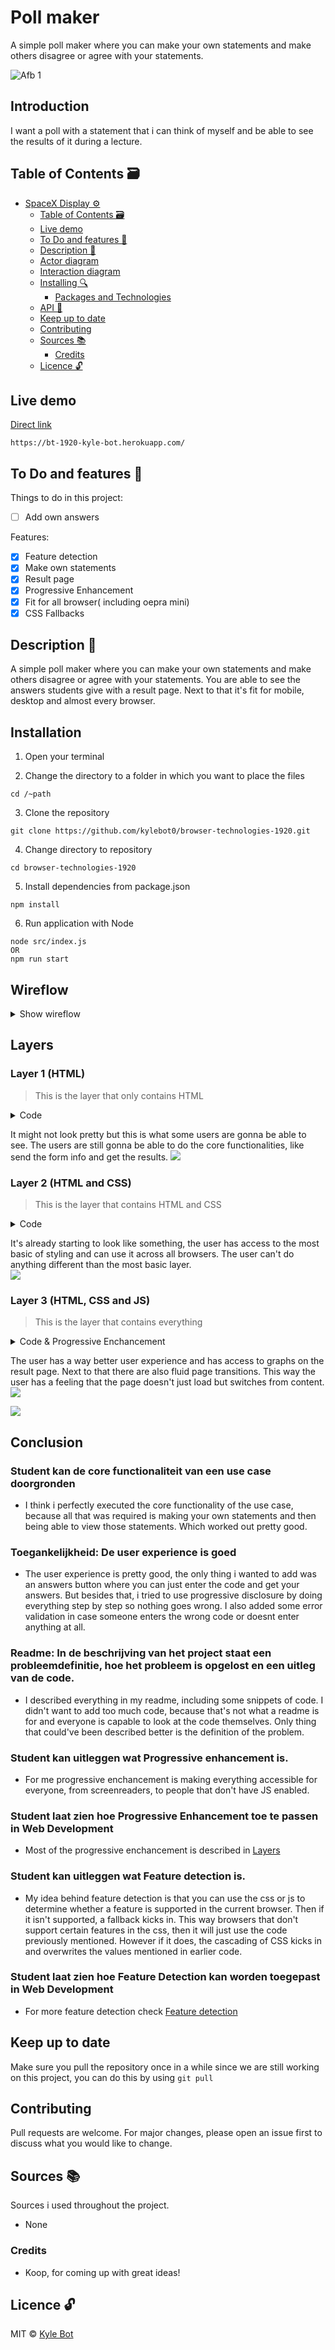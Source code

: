 # Poll maker

A simple poll maker where you can make your own statements and make others disagree or agree with your statements.

<img alt="Afb 1" src="https://github.com/kylebot0/browser-technologies-1920/blob/master/gh-images/11a2c81757954f4f7583ba2bed4bd8dd%20(1).gif">

## Introduction
I want a poll with a statement that i can think of myself and be able to see the results of it during a lecture.

## Table of Contents 🗃
- [SpaceX Display ⚙️](#spacex-display---)
  * [Table of Contents 🗃](#table-of-contents---)
  * [Live demo](#live-demo)
  * [To Do and features 📌](#to-do-and-features---)
  * [Description 📝](#description---)
  * [Actor diagram](#actor-diagram)
  * [Interaction diagram](#interaction-diagram)
  * [Installing 🔍](#installing---)
    + [Packages and Technologies](#packages-and-technologies)
  * [API 🐒](#api---)
  * [Keep up to date](#keep-up-to-date)
  * [Contributing](#contributing)
  * [Sources 📚](#sources---)
    + [Credits](#credits)
  * [Licence 🔓](#licence---)
  
## Live demo
[Direct link](https://bt-1920-kyle-bot.herokuapp.com/)
```
https://bt-1920-kyle-bot.herokuapp.com/
```

## To Do and features 📌
Things to do in this project:

- [ ] Add own answers


Features:

- [x] Feature detection
- [x] Make own statements
- [x] Result page
- [x] Progressive Enhancement
- [x] Fit for all browser( including oepra mini)
- [x] CSS Fallbacks

## Description 📝
A simple poll maker where you can make your own statements and make others disagree or agree with your statements. You are able to see the answers students give with a result page. Next to that it's fit for mobile, desktop and almost every browser.

## Installation

1. Open your terminal

2. Change the directory to a folder in which you want to place the files

``` 
cd /~path
```

3. Clone the repository 
```
git clone https://github.com/kylebot0/browser-technologies-1920.git
```
4. Change directory to repository
```
cd browser-technologies-1920
```
5. Install dependencies from package.json
```
npm install
```
6. Run application with Node
```
node src/index.js
OR
npm run start
```


## Wireflow
<details markdown="1">
   <summary>Show wireflow</summary>
   
  ### Sketch
> Ik wil tijdens een college aan studenten een poll kunnen voorleggen met over-de-streep stellingen en de resultaten meteen laten zien.
I started by making a design that i wanted to recreate and that i liked. This was the result of that.

---

I started by making the core functionality, which is creating a poll and then being able to vote on it and see the results. This layer includes no JS.

<img width="500" alt="Afb 1" src="https://github.com/kylebot0/browser-technologies-1920/blob/master/gh-images/Wireflow-BT-Laag-3.png">

---

Then i wanted to make a design with some simple progressive enhancement and JS.

<img width="500" alt="Afb 1" src="https://github.com/kylebot0/browser-technologies-1920/blob/master/gh-images/Wireflow-BT-Laag-2.png">

---
At last i made the most pleasurable layer, which contains everything.

<img  width="500" alt="Afb 1" src="https://github.com/kylebot0/browser-technologies-1920/blob/master/gh-images/Wireflow-BT-Laag-1.png">

---

</details>

## Layers 
  ### Layer 1 (HTML)
  > This is the layer that only contains HTML
<details markdown="1">
   <summary>Code</summary>
   
## Semantic HTML
I made sure i use semantic HTML, this way the user can still see what's what eventhough there is no styling. you can do this by actually using forms / fieldsets
 ```html
<form class="begin-form" method="POST" action="/joingame">
    <fieldset>
        <label for="gameId">Wat is de poll code?</label>
        <input id="gameId" type="text" name="gameId"></input>
        <p class="error"> <%-error%></p>
        <div class="button ms">
            <div class="translate"></div>
            <button type="submit" class="begin-btn">ZOEK</button>
          </div>
    </fieldset>
</form>
 ```

</details>

  It might not look pretty but this is what some users are gonna be able to see. The users are still gonna be able to do the core functionalities, like send the form info and get the results. 
  ![](https://github.com/kylebot0/browser-technologies-1920/blob/master/gh-images/functional.png)
  
 ### Layer 2 (HTML and CSS)
  > This is the layer that contains HTML and CSS
  
  <details markdown="1">
   <summary>Code</summary>
   
## CSS Fallbacks
If you want the user to be able to see everything correctly on the browsers, you should be using fallbacks. First you declare the most basic styling that everything supports. After that make sure to use the `@supports` property and the value you want to check if it supports the value. This way the cascading part of CSS kicks in and cascades the previously mentioned code. This is also part of feature detection
 ```css
.poll-form > div {
    margin-top: 30vh;
}
@supports(display: flex) {
    main {
        margin-top: 10%;
    }
    .poll-form > div {
        margin-top: 0;
        height: 50vh;
        display: flex;
        -ms-display: flex;
        justify-content: center;
        align-items: center;
    }
    section {
        margin: 0;
        height: 50vh;
        display: flex;
        -ms-display: flex;
        justify-content: center;
        align-items: center;
    }
}
 ```

</details>

  It's already starting to look like something, the user has access to the most basic of styling and can use it across all browsers. The user can't do anything different than the most basic layer.  
  ![](https://github.com/kylebot0/browser-technologies-1920/blob/master/gh-images/laag_2.png)
  
 ### Layer 3 (HTML, CSS and JS)
  > This is the layer that contains everything
  
   <details markdown="1">
   <summary>Code & Progressive Enchancement</summary>
   
## Progressive enhancement
Besides being able to not see the CSS, sometimes users have their JS turned off or it can't load correctly. This way you'll have to use progressive enhancement. I used it in this page to animate page transitions and show a graph on the result page. To make sure users are still able to see everything normally if there isn't any JS, i give every HTML tag, the `class="no-js"` class. This way i declare normal variables in css and i can easily scan the page for attributes containing that tag. If there is a tag present i either remove it, or i give it a new class. This way people who have it turned off, can still use the page.
 ```js
const bars = document.querySelectorAll('.result-bar')
const js = document.querySelectorAll('.no-js')
const totalValue = (parseInt(bars[0].getAttribute('data-value')) + parseInt(bars[1].getAttribute('data-value')))

function calcWidth(val, totalVal) {
    return (val / totalVal) * 100
}
const bar1w = calcWidth(bars[0].getAttribute('data-value'), totalValue)
const bar2w = calcWidth(bars[1].getAttribute('data-value'), totalValue)
const titles = document.querySelectorAll('.result-title')
titles.forEach(item =>{
    item.remove()
})

js.forEach(item =>{
    item.classList.remove('no-js')
})
 ```

</details>

  The user has a way better user experience and has access to graphs on the result page. Next to that there are also fluid page transitions. This way the user has a feeling that the page doesn't just load but switches from content.
  ![](https://github.com/kylebot0/browser-technologies-1920/blob/master/gh-images/pleasurable.png)
  
![](https://github.com/kylebot0/browser-technologies-1920/blob/master/gh-images/11a2c81757954f4f7583ba2bed4bd8dd%20(1).gif)
  
## Conclusion
### Student kan de core functionaliteit van een use case doorgronden
- I think i perfectly executed the core functionality of the use case, because all that was required is making your own statements and then being able to view those statements. Which worked out pretty good.

### Toegankelijkheid: De user experience is goed
- The user experience is pretty good, the only thing i wanted to add was an answers button where you can just enter the code and get your answers. But besides that, i tried to use progressive disclosure by doing everything step by step so nothing goes wrong. I also added some error validation in case someone enters the wrong code or doesnt enter anything at all.

### Readme: In de beschrijving van het project staat een probleemdefinitie, hoe het probleem is opgelost en een uitleg van de code.
- I described everything in my readme, including some snippets of code. I didn't want to add too much code, because that's not what a readme is for and everyone is capable to look at the code themselves. Only thing that could've been described better is the definition of the problem.

### Student kan uitleggen wat Progressive enhancement is. 
- For me progressive enchancement is making everything accessible for everyone, from screenreaders, to people that don't have JS enabled. 

### Student laat zien hoe Progressive Enhancement toe te passen in Web Development
- Most of the progressive enchancement is described in [Layers](#layers)

### Student kan uitleggen wat Feature detection is.
- My idea behind feature detection is that you can use the css or js to determine whether a feature is supported in the current browser. Then if it isn't supported, a fallback kicks in. This way browsers that don't support certain features in the css, then it will just use the code previously mentioned. However if it does, the cascading of CSS kicks in and overwrites the values mentioned in earlier code.  

### Student laat zien hoe Feature Detection kan worden toegepast in Web Development
- For more feature detection check [Feature detection](#feature-detection)

## Keep up to date
Make sure you pull the repository once in a while since we are still working on this project, you can do this by using ```git pull```

## Contributing

Pull requests are welcome. For major changes, please open an issue first to discuss what you would like to change.

## Sources 📚
Sources i used throughout the project.

* None

### Credits

  * Koop, for coming up with great ideas!

## Licence 🔓
MIT © [Kyle Bot](https://github.com/kylebot0)
